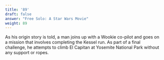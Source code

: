 ```yaml
---
title: '89'
draft: false
answer: "Free Solo: A Star Wars Movie"
weight: 89
---
```

As his origin story is told, a man joins up with a Wookie co-pilot and goes on a mission that involves completing the Kessel run. As part of a final challenge, he attempts to climb El Capitan at Yosemite National Park without any support or ropes.